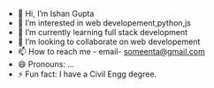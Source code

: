 - 👋 Hi, I’m Ishan Gupta
- 👀 I’m interested in web developement,python,js
- 🌱 I’m currently learning full stack development
- 💞️ I’m looking to collaborate on web developement
- 📫 How to reach me - email- someenta@gmail.com
- 😄 Pronouns: ...
- ⚡ Fun fact: I have a Civil Engg degree.

<!---
ishu1803/ishu1803 is a ✨ special ✨ repository because its `README.md` (this file) appears on your GitHub profile.
You can click the Preview link to take a look at your changes.
--->
